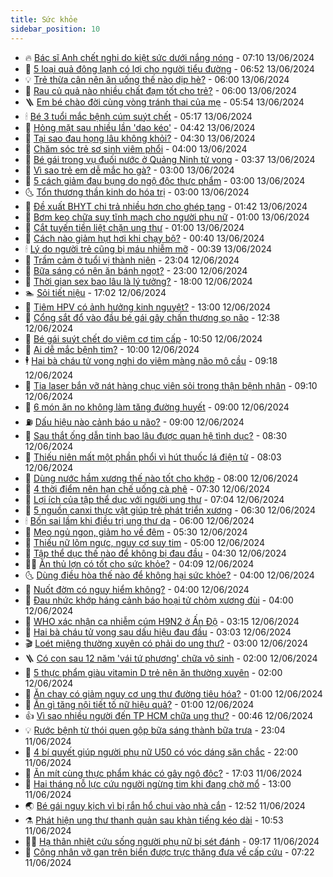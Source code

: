 ```yaml
---
title: Sức khỏe
sidebar_position: 10
---
```


<!-- vnexpress-suc-khoe:START -->
- 🔥 [Bác sĩ Anh chết nghi do kiệt sức dưới nắng nóng](https://vnexpress.net/bac-si-anh-chet-nghi-do-kiet-suc-duoi-nang-nong-4757810.html) - 07:10 13/06/2024
- 🥰 [5 loại quả đông lạnh có lợi cho người tiểu đường](https://vnexpress.net/5-loai-qua-dong-lanh-co-loi-cho-nguoi-tieu-duong-4757855.html) - 06:52 13/06/2024
- 💡 [Trẻ thừa cân nên ăn uống thế nào dịp hè?](https://vnexpress.net/tre-thua-can-nen-an-uong-the-nao-dip-he-4757863.html) - 06:00 13/06/2024
- 🤗 [Rau củ quả nào nhiều chất đạm tốt cho trẻ?](https://vnexpress.net/rau-cu-qua-nao-nhieu-chat-dam-tot-cho-tre-4757784.html) - 06:00 13/06/2024
- 🪜 [Em bé chào đời cùng vòng tránh thai của mẹ](https://vnexpress.net/em-be-chao-doi-cung-vong-tranh-thai-cua-me-4757830.html) - 05:54 13/06/2024
- 🕯 [Bé 3 tuổi mắc bệnh cúm suýt chết](https://vnexpress.net/be-3-tuoi-mac-benh-cum-suyt-chet-4757698.html) - 05:17 13/06/2024
- 🤭 [Hỏng mặt sau nhiều lần &#39;dao kéo&#39;](https://vnexpress.net/hong-mat-sau-nhieu-lan-dao-keo-4757761.html) - 04:42 13/06/2024
- 👀 [Tại sao đau họng lâu không khỏi?](https://vnexpress.net/tai-sao-dau-hong-lau-khong-khoi-4757738.html) - 04:30 13/06/2024
- 🌋 [Chăm sóc trẻ sơ sinh viêm phổi](https://vnexpress.net/cham-soc-tre-so-sinh-viem-phoi-4757725.html) - 04:00 13/06/2024
- 🫶 [Bé gái trong vụ đuối nước ở Quảng Ninh tử vong](https://vnexpress.net/be-gai-trong-vu-duoi-nuoc-o-quang-ninh-tu-vong-4757736.html) - 03:37 13/06/2024
- 🦆 [Vì sao trẻ em dễ mắc ho gà?](https://vnexpress.net/vi-sao-tre-em-de-mac-ho-ga-4757733.html) - 03:00 13/06/2024
- 🚀 [5 cách giảm đau bụng do ngộ độc thực phẩm](https://vnexpress.net/5-cach-giam-dau-bung-do-ngo-doc-thuc-pham-4757708.html) - 03:00 13/06/2024
- 🌜 [Tổn thương thần kinh do hóa trị](https://vnexpress.net/ton-thuong-than-kinh-do-hoa-tri-4757674.html) - 03:00 13/06/2024
- 🧰 [Đề xuất BHYT chi trả nhiều hơn cho ghép tạng](https://vnexpress.net/de-xuat-bhyt-chi-tra-nhieu-hon-cho-ghep-tang-4757678.html) - 01:42 13/06/2024
- 💫 [Bơm keo chữa suy tĩnh mạch cho người phụ nữ](https://vnexpress.net/bom-keo-chua-suy-tinh-mach-cho-nguoi-phu-nu-4757624.html) - 01:00 13/06/2024
- 🌝 [Cắt tuyến tiền liệt chặn ung thư](https://vnexpress.net/cat-tuyen-tien-liet-chan-ung-thu-4756980.html) - 01:00 13/06/2024
- 🗽 [Cách nào giảm hụt hơi khi chạy bộ?](https://vnexpress.net/cach-nao-giam-hut-hoi-khi-chay-bo-4757529.html) - 00:40 13/06/2024
- 🕯 [Lý do người trẻ cũng bị máu nhiễm mỡ](https://vnexpress.net/ly-do-nguoi-tre-cung-bi-mau-nhiem-mo-4757626.html) - 00:39 13/06/2024
- 🦅 [Trầm cảm ở tuổi vị thành niên](https://vnexpress.net/tram-cam-o-tuoi-vi-thanh-nien-4756636.html) - 23:04 12/06/2024
- 🦆 [Bữa sáng có nên ăn bánh ngọt?](https://vnexpress.net/bua-sang-co-nen-an-banh-ngot-4756909.html) - 23:00 12/06/2024
- 🎊 [Thời gian sex bao lâu là lý tưởng?](https://vnexpress.net/thoi-gian-sex-bao-lau-la-ly-tuong-4756211.html) - 18:00 12/06/2024
- 🏊 [Sỏi tiết niệu](https://vnexpress.net/soi-tiet-nieu-4757291.html) - 17:02 12/06/2024
- 📝 [Tiêm HPV có ảnh hưởng kinh nguyệt?](https://vnexpress.net/tiem-hpv-co-anh-huong-kinh-nguyet-4757553.html) - 13:00 12/06/2024
- 💯 [Cổng sắt đổ vào đầu bé gái gây chấn thương sọ não](https://vnexpress.net/cong-sat-do-vao-dau-be-gai-gay-chan-thuong-so-nao-4757602.html) - 12:38 12/06/2024
- 🌊 [Bé gái suýt chết do viêm cơ tim cấp](https://vnexpress.net/be-gai-suyt-chet-do-dot-ngot-viem-co-tim-4757555.html) - 10:50 12/06/2024
- 🚀 [Ai dễ mắc bệnh tim?](https://vnexpress.net/ai-de-mac-benh-tim-4757426.html) - 10:00 12/06/2024
- 🕴 [Hai bà cháu tử vong nghi do viêm màng não mô cầu](https://vnexpress.net/hai-ba-chau-tu-vong-nghi-do-viem-mang-nao-mo-cau-4757494.html) - 09:18 12/06/2024
- 🗽 [Tia laser bắn vỡ nát hàng chục viên sỏi trong thận bệnh nhân](https://vnexpress.net/tia-laser-ban-vo-nat-hang-chuc-vien-soi-trong-than-benh-nhan-4757438.html) - 09:10 12/06/2024
- 🎡 [6 món ăn no không làm tăng đường huyết](https://vnexpress.net/6-mon-an-no-khong-lam-tang-duong-huyet-4757443.html) - 09:00 12/06/2024
- ⛽️ [Dấu hiệu nào cảnh báo u não?](https://vnexpress.net/dau-hieu-nao-canh-bao-u-nao-4757419.html) - 09:00 12/06/2024
- 🦆 [Sau thắt ống dẫn tinh bao lâu được quan hệ tình dục?](https://vnexpress.net/sau-that-ong-dan-tinh-bao-lau-duoc-quan-he-tinh-duc-4757319.html) - 08:30 12/06/2024
- 🤩 [Thiếu niên mất một phần phổi vì hút thuốc lá điện tử](https://vnexpress.net/thieu-nien-mat-mot-phan-phoi-vi-hut-thuoc-la-dien-tu-4757491.html) - 08:03 12/06/2024
- 🦒 [Dùng nước hầm xương thế nào tốt cho khớp](https://vnexpress.net/dung-nuoc-ham-xuong-the-nao-tot-cho-khop-4757431.html) - 08:00 12/06/2024
- 💫 [4 thời điểm nên hạn chế uống cà phê](https://vnexpress.net/4-thoi-diem-nen-han-che-uong-ca-phe-4757346.html) - 07:30 12/06/2024
- 🐘 [Lợi ích của tập thể dục với người ung thư](https://vnexpress.net/loi-ich-cua-tap-the-duc-voi-nguoi-ung-thu-4757005.html) - 07:04 12/06/2024
- 🚀 [5 nguồn canxi thực vật giúp trẻ phát triển xương](https://vnexpress.net/5-nguon-canxi-thuc-vat-giup-tre-phat-trien-xuong-4757079.html) - 06:30 12/06/2024
- 🕯 [Bốn sai lầm khi điều trị ung thư da](https://vnexpress.net/bon-sai-lam-khi-dieu-tri-ung-thu-da-4757393.html) - 06:00 12/06/2024
- 🦏 [Mẹo ngủ ngon, giảm ho về đêm](https://vnexpress.net/meo-ngu-ngon-giam-ho-ve-dem-4757365.html) - 05:30 12/06/2024
- 🦄 [Thiếu nữ lõm ngực, nguy cơ suy tim](https://vnexpress.net/thieu-nu-lom-nguc-nguy-co-suy-tim-4757083.html) - 05:00 12/06/2024
- 🦒 [Tập thể dục thế nào để không bị đau đầu](https://vnexpress.net/tap-the-duc-the-nao-de-khong-bi-dau-dau-4757331.html) - 04:30 12/06/2024
- 👨‍🏫 [Ăn thủ lợn có tốt cho sức khỏe?](https://vnexpress.net/an-thu-thit-lon-co-tot-cho-suc-khoe-4757340.html) - 04:09 12/06/2024
- 🌜 [Dùng điều hòa thế nào để không hại sức khỏe?](https://vnexpress.net/dung-dieu-hoa-the-nao-de-khong-hai-suc-khoe-4757371.html) - 04:00 12/06/2024
- 🚀 [Nuốt đờm có nguy hiểm không?](https://vnexpress.net/nuot-dom-co-nguy-hiem-khong-4757317.html) - 04:00 12/06/2024
- 💃 [Đau nhức khớp háng cảnh báo hoại tử chỏm xương đùi](https://vnexpress.net/dau-nhuc-khop-hang-canh-bao-hoai-tu-chom-xuong-dui-4757294.html) - 04:00 12/06/2024
- 💯 [WHO xác nhận ca nhiễm cúm H9N2 ở Ấn Độ](https://vnexpress.net/who-xac-nhan-ca-nhiem-cum-h9n2-o-an-do-4757345.html) - 03:15 12/06/2024
- 🤔 [Hai bà cháu tử vong sau dấu hiệu đau đầu](https://vnexpress.net/hai-ba-chau-tu-vong-sau-dau-hieu-dau-dau-4757328.html) - 03:03 12/06/2024
- 🎬 [Loét miệng thường xuyên có phải do ung thư?](https://vnexpress.net/loet-mieng-thuong-xuyen-co-phai-do-ung-thu-4757287.html) - 03:00 12/06/2024
- 🪜 [Có con sau 12 năm &#39;vái tứ phương&#39; chữa vô sinh](https://vnexpress.net/co-con-sau-12-nam-vai-tu-phuong-chua-vo-sinh-4757278.html) - 02:00 12/06/2024
- 🦣 [5 thực phẩm giàu vitamin D trẻ nên ăn thường xuyên](https://vnexpress.net/5-thuc-pham-giau-vitamin-d-tre-nen-an-thuong-xuyen-4757013.html) - 02:00 12/06/2024
- 🧐 [Ăn chay có giảm nguy cơ ung thư đường tiêu hóa?](https://vnexpress.net/an-chay-co-giam-nguy-co-ung-thu-duong-tieu-hoa-4757225.html) - 01:00 12/06/2024
- 🤡 [Ăn gì tăng nội tiết tố nữ hiệu quả?](https://vnexpress.net/an-gi-tang-noi-tiet-to-nu-hieu-qua-4757104.html) - 01:00 12/06/2024
- 👍 [Vì sao nhiều người đến TP HCM chữa ung thư?](https://vnexpress.net/vi-sao-nhieu-nguoi-den-tp-hcm-chua-ung-thu-4756426.html) - 00:46 12/06/2024
- 💡 [Rước bệnh từ thói quen gộp bữa sáng thành bữa trưa](https://vnexpress.net/ruoc-benh-tu-thoi-quen-gop-bua-sang-thanh-bua-trua-4756488.html) - 23:04 11/06/2024
- 💯 [4 bí quyết giúp người phụ nữ U50 có vóc dáng săn chắc](https://vnexpress.net/4-bi-quyet-giup-nguoi-phu-nu-u50-co-voc-dang-san-chac-4756703.html) - 22:00 11/06/2024
- 🧠 [Ăn mít cùng thực phẩm khác có gây ngộ độc?](https://vnexpress.net/an-mit-cung-thuc-pham-khac-co-gay-ngo-doc-4756455.html) - 17:03 11/06/2024
- 🎡 [Hai tháng nỗ lực cứu người ngừng tim khi đang chờ mổ](https://vnexpress.net/hai-thang-no-luc-cuu-nguoi-ngung-tim-khi-dang-cho-mo-4757088.html) - 13:00 11/06/2024
- 🌏 [Bé gái nguy kịch vì bị rắn hổ chui vào nhà cắn](https://vnexpress.net/be-gai-nguy-kich-vi-bi-ran-ho-chui-vao-nha-can-4757034.html) - 12:52 11/06/2024
- ⚗️ [Phát hiện ung thư thanh quản sau khàn tiếng kéo dài](https://vnexpress.net/phat-hien-ung-thu-thanh-quan-sau-khan-tieng-keo-dai-4757095.html) - 10:53 11/06/2024
- 👨‍🏫 [Hạ thân nhiệt cứu sống người phụ nữ bị sét đánh](https://vnexpress.net/ha-than-nhiet-cuu-song-nguoi-phu-nu-bi-set-danh-4756970.html) - 09:17 11/06/2024
- 🤖 [Công nhân vỡ gan trên biển được trực thăng đưa về cấp cứu](https://vnexpress.net/cong-nhan-vo-gan-tren-bien-duoc-truc-thang-dua-ve-cap-cuu-4756861.html) - 07:22 11/06/2024<!-- vnexpress-suc-khoe:END -->
